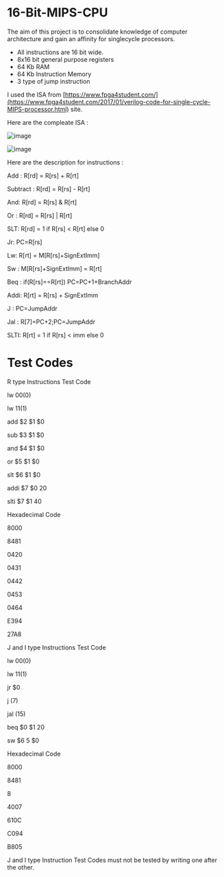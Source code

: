 # 16-Bit-MIPS-CPU

The aim of this project is to consolidate knowledge of computer architecture and gain an affinity for singlecycle processors.

* All instructions are 16 bit wide.
* 8x16 bit general purpose registers
* 64 Kb RAM
* 64 Kb Instruction Memory
* 3 type of jump instruction

I used the ISA from [https://www.fpga4student.com/](https://www.fpga4student.com/2017/01/verilog-code-for-single-cycle-MIPS-processor.html) site.

Here are the compleate ISA : 

![image](https://github.com/user-attachments/assets/f55e311d-c2f0-4ada-9888-56c985f8a76b)

![image](https://github.com/user-attachments/assets/616a2fb9-6393-48e3-b04d-46da0f888170)

Here are the description for instructions :

Add : R[rd] = R[rs] + R[rt]

Subtract : R[rd] = R[rs] - R[rt]

And: R[rd] = R[rs] & R[rt]

Or : R[rd] = R[rs] | R[rt]

SLT: R[rd] = 1 if R[rs] <  R[rt] else 0

Jr: PC=R[rs]

Lw: R[rt] = M[R[rs]+SignExtImm]

Sw : M[R[rs]+SignExtImm] = R[rt]

Beq : if(R[rs]==R[rt]) PC=PC+1+BranchAddr

Addi: R[rt] = R[rs] + SignExtImm

J :  PC=JumpAddr

Jal : R[7]=PC+2;PC=JumpAddr

SLTI: R[rt] = 1 if R[rs] < imm else 0

# Test Codes

R type Instructions Test Code

lw $0 0 ($0)

lw $1 1 ($1)

add $2 $1 $0

sub $3 $1 $0

and $4 $1 $0

or $5 $1 $0

slt $6 $1 $0

addi $7 $0 20

slti $7 $1 40


Hexadecimal Code

8000

8481

0420

0431

0442

0453

0464

E394

27A8

J and I type Instructions Test Code

lw $0 0 ($0)

lw $1 1 ($1)

jr  $0

j   (7)

jal (15)

beq $0 $1 20

sw $6 5 $0


Hexadecimal Code

8000

8481

8

4007

610C

C094

B805

J and I type Instruction Test Codes must not be tested by writing one after the other.
